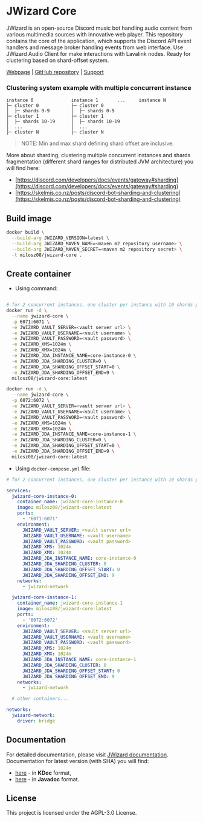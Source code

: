 # JWizard Core

JWizard is an open-source Discord music bot handling audio content from various multimedia sources with innovative web
player. This repository contains the core of the application, which supports the Discord API event handlers and message
broker handling events from web interface. Use JWizard Audio Client for make interactions with Lavalink nodes. Ready
for clustering based on shard-offset system.

[Webpage](https://jwizard.pl)
| [GitHub repository](https://github.com/jwizard-bot/jwizard-core)
| [Support](https://github.com/sponsors/jwizard-bot)

### Clustering system example with multiple concurrent instance

```
instance 0              instance 1       ...     instance N
├─ cluster 0            ├─ cluster 0
│  ├─ shards 0-9        │  ├─ shards 0-9
├─ cluster 1            ├─ cluster 1
│  ├─ shards 10-19      │  ├─ shards 10-19
│  ...                  │  ...
├─ cluster N            ├─ cluster N
```

> NOTE: Min and max shard defining shard offset are inclusive.

More about sharding, clustering multiple concurrent instances and shards fragmentation (different shard ranges for
distributed JVM architecture) you will find here:

* [https://discord.com/developers/docs/events/gateway#sharding](https://discord.com/developers/docs/events/gateway#sharding)
* [https://skelmis.co.nz/posts/discord-bot-sharding-and-clustering](https://skelmis.co.nz/posts/discord-bot-sharding-and-clustering)

## Build image

```bash
docker build \
  --build-arg JWIZARD_VERSION=latest \
  --build-arg JWIZARD_MAVEN_NAME=<maven m2 repository username> \
  --build-arg JWIZARD_MAVEN_SECRET=<maven m2 repository secret> \
  -t milosz08/jwizard-core .
```

## Create container

* Using command:

```bash

# for 2 concurrent instances, one cluster per instance with 10 shards per cluster
docker run -d \
  --name jwizard-core \
  -p 6071:6071 \
  -e JWIZARD_VAULT_SERVER=<vault server url> \
  -e JWIZARD_VAULT_USERNAME=<vault username> \
  -e JWIZARD_VAULT_PASSWORD=<vault password> \
  -e JWIZARD_XMS=1024m \
  -e JWIZARD_XMX=1024m \
  -e JWIZARD_JDA_INSTANCE_NAME=core-instance-0 \
  -e JWIZARD_JDA_SHARDING_CLUSTER=0 \
  -e JWIZARD_JDA_SHARDING_OFFSET_START=0 \
  -e JWIZARD_JDA_SHARDING_OFFSET_END=9 \
  milosz08/jwizard-core:latest

docker run -d \
  --name jwizard-core \
  -p 6072:6072 \
  -e JWIZARD_VAULT_SERVER=<vault server url> \
  -e JWIZARD_VAULT_USERNAME=<vault username> \
  -e JWIZARD_VAULT_PASSWORD=<vault password> \
  -e JWIZARD_XMS=1024m \
  -e JWIZARD_XMX=1024m \
  -e JWIZARD_JDA_INSTANCE_NAME=core-instance-1 \
  -e JWIZARD_JDA_SHARDING_CLUSTER=0 \
  -e JWIZARD_JDA_SHARDING_OFFSET_START=0 \
  -e JWIZARD_JDA_SHARDING_OFFSET_END=9 \
  milosz08/jwizard-core:latest
```

* Using `docker-compose.yml` file:

```yaml
# for 2 concurrent instances, one cluster per instance with 10 shards per cluster

services:
  jwizard-core-instance-0:
    container_name: jwizard-core-instance-0
    image: milosz08/jwizard-core:latest
    ports:
      - '6071:6071'
    environment:
      JWIZARD_VAULT_SERVER: <vault server url>
      JWIZARD_VAULT_USERNAME: <vault username>
      JWIZARD_VAULT_PASSWORD: <vault password>
      JWIZARD_XMS: 1024m
      JWIZARD_XMX: 1024m
      JWIZARD_JDA_INSTANCE_NAME: core-instance-0
      JWIZARD_JDA_SHARDING_CLUSTER: 0
      JWIZARD_JDA_SHARDING_OFFSET_START: 0
      JWIZARD_JDA_SHARDING_OFFSET_END: 9
    networks:
      - jwizard-network

  jwizard-core-instance-1:
    container_name: jwizard-core-instance-1
    image: milosz08/jwizard-core:latest
    ports:
      - '6072:6072'
    environment:
      JWIZARD_VAULT_SERVER: <vault server url>
      JWIZARD_VAULT_USERNAME: <vault username>
      JWIZARD_VAULT_PASSWORD: <vault password>
      JWIZARD_XMS: 1024m
      JWIZARD_XMX: 1024m
      JWIZARD_JDA_INSTANCE_NAME: core-instance-1
      JWIZARD_JDA_SHARDING_CLUSTER: 0
      JWIZARD_JDA_SHARDING_OFFSET_START: 0
      JWIZARD_JDA_SHARDING_OFFSET_END: 9
    networks:
      - jwizard-network

  # other containers...

networks:
  jwizard-network:
    driver: bridge
```

## Documentation

For detailed documentation, please visit [JWizard documentation](https://jwizard.pl/docs).
<br>
Documentation for latest version (with SHA) you will find:

* [here](https://docs.jwizard.pl/jwc/kdoc) - in **KDoc** format,
* [here](https://docs.jwizard.pl/jwc/javadoc) - in **Javadoc** format.

## License

This project is licensed under the AGPL-3.0 License.
